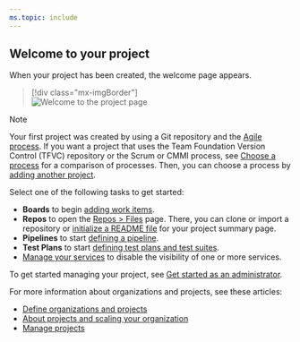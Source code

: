 ```yaml
---
ms.topic: include
---
```

 
## Welcome to your project

When your project has been created, the welcome page appears.  

> [!div class="mx-imgBorder"]  
> ![Welcome to the project page](../media/welcome-to-the-project.png)

> [!NOTE]   
> Your first project was created by using a Git repository and the [Agile process](../boards/work-items/guidance/agile-process.md). If you want a project that uses the Team Foundation Version Control (TFVC) repository or the Scrum or CMMI process, see [Choose a process](../boards/work-items/guidance/choose-process.md) for a comparison of processes. Then, you can choose a process by [adding another project](../organizations/projects/create-project.md). 

Select one of the following tasks to get started:  
- **Boards** to begin [adding work items](../boards/work-items/view-add-work-items.md).
- **Repos** to open the [Repos > Files](../repos/git/clone.md) page. There, you can clone or import a repository or [initialize a README file](../organizations/projects/project-vision-status.md) for your project summary page.
- **Pipelines** to start [defining a pipeline](../pipelines/index.yml).
- **Test Plans** to start [defining test plans and test suites](../test/create-a-test-plan.md).
- [Manage your services](../organizations/settings/set-services.md) to disable the visibility of one or more services.

To get started managing your project, see [Get started as an administrator](../user-guide/project-admin-tutorial.md). 

For more information about organizations and projects, see these articles: 
- [Define organizations and projects](../user-guide/plan-your-azure-devops-org-structure.md)
- [About projects and scaling your organization](../organizations/about-projects.md)
- [Manage projects](../organizations/projects/about-projects.md)